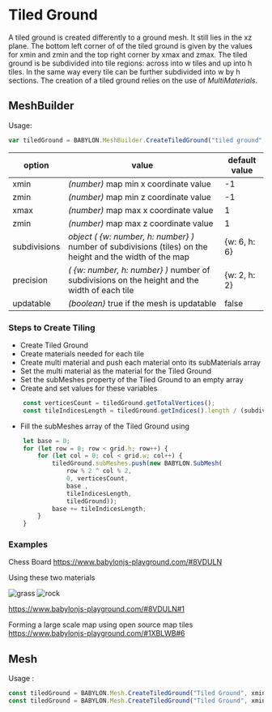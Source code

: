 # Tiled Ground
A tiled ground is created differently to a ground mesh. It still lies in the xz plane. The bottom left corner of of the tiled ground is given by the values for xmin and zmin and the top right corner by xmax and zmax. The tiled ground is be subdivided into tile regions: across into w tiles and up into h tiles. In the same way every tile can be further subdivided into w by h sections. The creation of a tiled ground relies on the use of *MultiMaterials*.

## MeshBuilder
Usage:
```javascript
var tiledGround = BABYLON.MeshBuilder.CreateTiledGround("tiled ground", options, scene);
```

option|value|default value
--------|-----|-------------
xmin|_(number)_ map min x coordinate value|-1
zmin|_(number)_ map min z coordinate value|-1
xmax|_(number)_ map max x coordinate value|1
zmin|_(number)_ map max z coordinate value|1
subdivisions|_object_ _( {w: number, h: number} )_ number of subdivisions (tiles) on the height and the width of the map|{w: 6, h: 6}
precision|_( {w: number, h: number} )_ number of subdivisions on the height and the width of each tile|{w: 2, h: 2}
updatable|_(boolean)_ true if the mesh is updatable|false

### Steps to Create Tiling

* Create Tiled Ground
* Create materials needed for each tile
* Create multi material and push each material onto its subMaterials array
* Set the multi material as the material for the Tiled Ground
* Set the subMeshes property of the Tiled Ground to an empty array
* Create and set values for these variables
```javascript
    const verticesCount = tiledGround.getTotalVertices();
    const tileIndicesLength = tiledGround.getIndices().length / (subdivisions.w * subdivisions.h);
```
* Fill the subMeshes array of the Tiled Ground using
```javascript
    let base = 0;
    for (let row = 0; row < grid.h; row++) {
        for (let col = 0; col < grid.w; col++) {
            tiledGround.subMeshes.push(new BABYLON.SubMesh(
                row % 2 ^ col % 2, 
                0, verticesCount, 
                base , 
                tileIndicesLength, 
                tiledGround));
            base += tileIndicesLength;
        }
    }
```

### Examples

Chess Board https://www.babylonjs-playground.com/#8VDULN

Using these two materials

![grass](/img/how_to/Materials/grass.png) ![rock](/img/how_to/Materials/rock.png)  

https://www.babylonjs-playground.com/#8VDULN#1

Forming a large scale map using open source map tiles https://www.babylonjs-playground.com/#1XBLWB#6

## Mesh
Usage :
```javascript
const tiledGround = BABYLON.Mesh.CreateTiledGround("Tiled Ground", xmin, zmin, xmax, zmax, subdivisions, precision, scene);
const tiledGround = BABYLON.Mesh.CreateTiledGround("Tiled Ground", xmin, zmin, xmax, zmax, subdivisions, precision, scene, updatable); //one optional parameter after scene
```